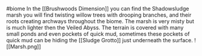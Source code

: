 #biome 
In the [[Brushwoods Dimension]] you can find the Shadowsludge marsh you will find twisting willow trees with drooping branches, and their roots creating archways throughout the biome. The marsh is very misty but is much lighter then the Veiled Abyss. The terrain is covered with many small ponds and even pockets of quick mud, sometimes these pockets of quick mud can be hiding the [[Sludge Grotto]] just underneath the surface.
![[Marsh.png]]